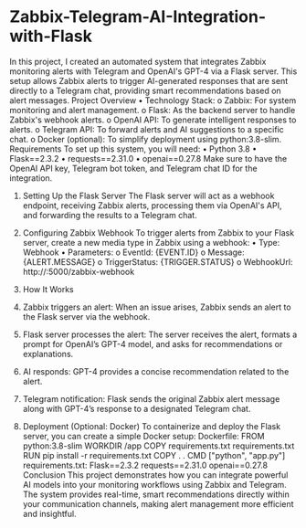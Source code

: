 # Zabbix-Telegram-AI-Integration-with-Flask
In this project, I created an automated system that integrates Zabbix monitoring alerts with Telegram and OpenAI's GPT-4 via a Flask server. This setup allows Zabbix alerts to trigger AI-generated responses that are sent directly to a Telegram chat, providing smart recommendations based on alert messages.
Project Overview
•	Technology Stack:
o	Zabbix: For system monitoring and alert management.
o	Flask: As the backend server to handle Zabbix's webhook alerts.
o	OpenAI API: To generate intelligent responses to alerts.
o	Telegram API: To forward alerts and AI suggestions to a specific chat.
o	Docker (optional): To simplify deployment using python:3.8-slim.
Requirements
To set up this system, you will need:
•	Python 3.8
•	Flask==2.3.2
•	requests==2.31.0
•	openai==0.27.8
Make sure to have the OpenAI API key, Telegram bot token, and Telegram chat ID for the integration.

1. Setting Up the Flask Server
The Flask server will act as a webhook endpoint, receiving Zabbix alerts, processing them via OpenAI's API, and forwarding the results to a Telegram chat.

2. Configuring Zabbix Webhook
To trigger alerts from Zabbix to your Flask server, create a new media type in Zabbix using a webhook:
•	Type: Webhook
•	Parameters:
o	EventId: {EVENT.ID}
o	Message: {ALERT.MESSAGE}
o	TriggerStatus: {TRIGGER.STATUS}
o	WebhookUrl: http://<your-flask-server-ip>:5000/zabbix-webhook

3. How It Works
1.	Zabbix triggers an alert: When an issue arises, Zabbix sends an alert to the Flask server via the webhook.
2.	Flask server processes the alert: The server receives the alert, formats a prompt for OpenAI’s GPT-4 model, and asks for recommendations or explanations.
3.	AI responds: GPT-4 provides a concise recommendation related to the alert.
4.	Telegram notification: Flask sends the original Zabbix alert message along with GPT-4’s response to a designated Telegram chat.
4. Deployment (Optional: Docker)
To containerize and deploy the Flask server, you can create a simple Docker setup:
Dockerfile:
FROM python:3.8-slim
WORKDIR /app
COPY requirements.txt requirements.txt
RUN pip install -r requirements.txt
COPY . .
CMD ["python", "app.py"]
requirements.txt:
Flask==2.3.2
requests==2.31.0
openai==0.27.8
Conclusion
This project demonstrates how you can integrate powerful AI models into your monitoring workflows using Zabbix and Telegram. The system provides real-time, smart recommendations directly within your communication channels, making alert management more efficient and insightful.




